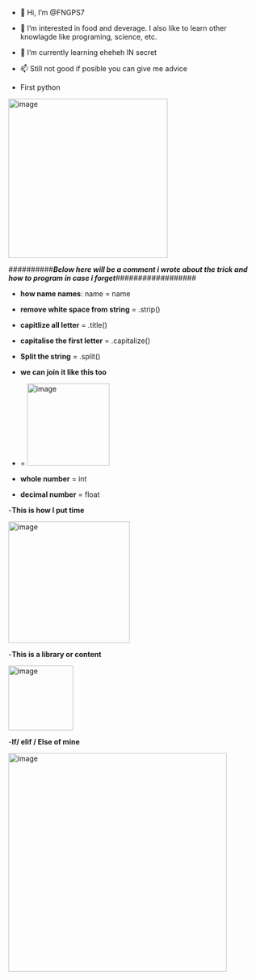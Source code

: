 - 👋 Hi, I’m @FNGPS7
- 👀 I’m interested in food and deverage. I also like to learn other knowlagde like programing, science, etc.
- 🌱 I’m currently learning eheheh IN secret
- 📫 Still not good if posible you can give me advice

- First python
 <img width="315" alt="image" src="https://github.com/FNGPS7/FNGPS7/assets/143075869/a452ae00-2a3e-46a9-91b3-8436e45501f4">

##########***Below here will be a comment i wrote about the trick and how to program in case i forget***##################
- **how name names**: name = name
- **remove white space from string** = .strip()
- **capitlize all letter** = .title()
- **capitalise the first letter** = .capitalize()
- **Split the string** = .split()
- **we can join it like this too**
- = <img width="163" alt="image" src="https://github.com/FNGPS7/FNGPS7/assets/143075869/1176579b-0b97-4497-b4d3-735ee81fbda7">

- **whole number** = int
- **decimal number** = float
  
-**This is how I put time**

 <img width="240" alt="image" src="https://github.com/FNGPS7/FNGPS7/assets/143075869/702c3d1b-d502-4369-8468-fde67e0102e4">
 
-**This is a library or content**

 <img width="128" alt="image" src="https://github.com/FNGPS7/FNGPS7/assets/143075869/ec14bf35-8507-474c-a996-9f9e1faeacac">

-**If/ elif / Else of mine**

 <img width="432" alt="image" src="https://github.com/FNGPS7/FNGPS7/assets/143075869/062faf2a-466e-4bb8-b41b-c6e796a5c5ca">

<!---
FNGPS7/FNGPS7 is a ✨ special ✨ repository because its `README.md` (this file) appears on your GitHub profile.
You can click the Preview link to take a look at your changes.
--->
